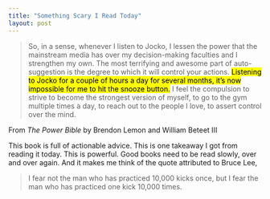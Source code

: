 ```yaml
---
title: "Something Scary I Read Today"
layout: post 
---
```


> So, in a sense, whenever I listen to Jocko, I lessen the power that 
> the mainstream media has over my decision-making faculties and I 
> strengthen my own. The most terrifying and awesome part of 
> auto-suggestion is the degree to which it will control your actions. 
> <mark>Listening to Jocko for a couple of hours a day for several months, 
> it’s now impossible for me to hit the snooze button.</mark> I feel the 
> compulsion to strive to become the strongest version of myself, to 
> go to the gym multiple times a day, to reach out to the people I 
> love, to assert control over the mind.

From *The Power Bible* by Brendon Lemon and William Beteet III

This book is full of actionable advice. This is one takeaway I got from reading it today. 
This is powerful. Good books need to be read slowly, over and over again. 
And it makes me think of the quote attributed to Bruce Lee, 

> I fear not the man who has practiced 10,000 kicks once, 
> but I fear the man who has practiced one kick 10,000 times.



